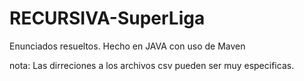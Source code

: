 # RECURSIVA-SuperLiga

 Enunciados resueltos. Hecho en JAVA con uso de Maven
 
 nota: Las dirreciones a los archivos csv pueden ser muy especificas.
